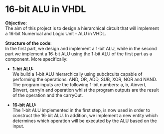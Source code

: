 # 16-bit ALU in VHDL


**Objective**:  
The aim of this project is to design a hierarchical circuit that will implement a 16-bit Numerical and Logic Unit - ALU in VHDL.

**Structure of the code**:  
In the first part, we design and implement a 1-bit ALU, while in the second part we implement a 16-bit ALU using the 1-bit ALU of the first part as a component. More specifically:  
* **1-bit ALU:**  
We build a 1-bit ALU hierarchically using subcircuits capable of performing the operations: AND, OR, ADD, SUB, XOR, NOR and NAND. The program inputs are the following 1-bit numbers: a, b, Ainvert, Binvert, carryIn and operation whilst the program outputs are the result of the operation and the carryOut.


* **16-bit ALU:**  
The 1-bit ALU implemented in the first step, is now used in order to construct the 16-bit ALU. In addition, we implement a new entity which determines which operation will be executed by the ALU based on the input.

